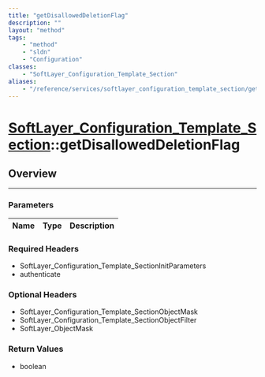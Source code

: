 ```yaml
---
title: "getDisallowedDeletionFlag"
description: ""
layout: "method"
tags:
    - "method"
    - "sldn"
    - "Configuration"
classes:
    - "SoftLayer_Configuration_Template_Section"
aliases:
    - "/reference/services/softlayer_configuration_template_section/getDisallowedDeletionFlag"
---
```

# [SoftLayer_Configuration_Template_Section](/reference/services/SoftLayer_Configuration_Template_Section)::getDisallowedDeletionFlag




## Overview 


-----

### Parameters 
|Name | Type | Description |
| --- | --- | --- |


### Required Headers
* SoftLayer_Configuration_Template_SectionInitParameters
* authenticate


### Optional Headers
* SoftLayer_Configuration_Template_SectionObjectMask
* SoftLayer_Configuration_Template_SectionObjectFilter
* SoftLayer_ObjectMask

### Return Values
* boolean




